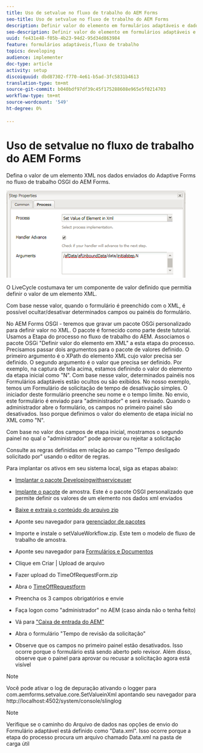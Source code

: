 ```yaml
---
title: Uso de setvalue no fluxo de trabalho do AEM Forms
seo-title: Uso de setvalue no fluxo de trabalho do AEM Forms
description: Definir valor do elemento em formulários adaptáveis e dados enviados no AEM Forms OSGI
seo-description: Definir valor do elemento em formulários adaptáveis e dados enviados no AEM Forms OSGI
uuid: fe431e48-f05b-4b23-94d2-95d34d863984
feature: formulários adaptáveis,fluxo de trabalho
topics: developing
audience: implementer
doc-type: article
activity: setup
discoiquuid: dbd87302-f770-4e61-b5ad-3fc5831b4613
translation-type: tm+mt
source-git-commit: b040bdf97df39c45f175288608e965e5f0214703
workflow-type: tm+mt
source-wordcount: '549'
ht-degree: 0%

---
```



# Uso de setvalue no fluxo de trabalho do AEM Forms

Defina o valor de um elemento XML nos dados enviados do Adaptive Forms no fluxo de trabalho OSGI do AEM Forms.

![SetValue](assets/setvalue.png)

O LiveCycle costumava ter um componente de valor definido que permitia definir o valor de um elemento XML.

Com base nesse valor, quando o formulário é preenchido com o XML, é possível ocultar/desativar determinados campos ou painéis do formulário.

No AEM Forms OSGI - teremos que gravar um pacote OSGi personalizado para definir valor no XML. O pacote é fornecido como parte deste tutorial.
Usamos a Etapa do processo no fluxo de trabalho do AEM. Associamos o pacote OSGi &quot;Definir valor do elemento em XML&quot; a esta etapa do processo.
Precisamos passar dois argumentos para o pacote de valores definido. O primeiro argumento é o XPath do elemento XML cujo valor precisa ser definido. O segundo argumento é o valor que precisa ser definido.
Por exemplo, na captura de tela acima, estamos definindo o valor do elemento da etapa inicial como &quot;N&quot;.
Com base nesse valor, determinados painéis nos Formulários adaptáveis estão ocultos ou são exibidos.
No nosso exemplo, temos um Formulário de solicitação de tempo de desativação simples. O iniciador deste formulário preenche seu nome e o tempo limite. No envio, este formulário é enviado para &quot;administrador&quot; e será revisado. Quando o administrador abre o formulário, os campos no primeiro painel são desativados. Isso porque definimos o valor do elemento de etapa inicial no XML como &quot;N&quot;.

Com base no valor dos campos de etapa inicial, mostramos o segundo painel no qual o &quot;administrador&quot; pode aprovar ou rejeitar a solicitação

Consulte as regras definidas em relação ao campo &quot;Tempo desligado solicitado por&quot; usando o editor de regras.

Para implantar os ativos em seu sistema local, siga as etapas abaixo:

* [Implantar o pacote Developingwithserviceuser](/help/forms/assets/common-osgi-bundles/DevelopingWithServiceUser.jar)

* [Implante o pacote](/help/forms/assets/common-osgi-bundles/SetValueApp.core-1.0-SNAPSHOT.jar) de amostra. Este é o pacote OSGI personalizado que permite definir os valores de um elemento nos dados xml enviados

* [Baixe e extraia o conteúdo do arquivo zip](assets/setvalueassets.zip)
* Aponte seu navegador para [gerenciador de pacotes](http://localhost:4502/crx/packmgr/index.jsp)
* Importe e instale o setValueWorkflow.zip. Este tem o modelo de fluxo de trabalho de amostra.
* Aponte seu navegador para [Formulários e Documentos](http://localhost:4502/aem/forms.html/content/dam/formsanddocuments)
* Clique em Criar | Upload de arquivo
* Fazer upload do TimeOfRequestForm.zip
* Abra o [TimeOffRequestform](http://localhost:4502/content/dam/formsanddocuments/timeoffapplication/jcr:content?wcmmode=disabled)
* Preencha os 3 campos obrigatórios e envie
* Faça logon como &quot;administrador&quot; no AEM (caso ainda não o tenha feito)
* Vá para [&quot;Caixa de entrada do AEM&quot;](http://localhost:4502/aem/inbox)
* Abra o formulário &quot;Tempo de revisão da solicitação&quot;
* Observe que os campos no primeiro painel estão desativados. Isso ocorre porque o formulário está sendo aberto pelo revisor. Além disso, observe que o painel para aprovar ou recusar a solicitação agora está visível

>[!NOTE]
>
>Você pode ativar o log de depuração ativando o logger para
>com.aemforms.setvalue.core.SetValueinXml
>apontando seu navegador para http://localhost:4502/system/console/slinglog

>[!NOTE]
>
>Verifique se o caminho do Arquivo de dados nas opções de envio do Formulário adaptável está definido como &quot;Data.xml&quot;. Isso ocorre porque a etapa do processo procura um arquivo chamado Data.xml na pasta de carga útil
